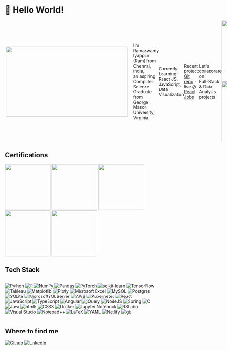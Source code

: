 <h1> 👋 Hello World! </h1>

<div style="display: flex; justify-content: space-between; align-items: center;">
  <img align="right" src="https://user-images.githubusercontent.com/74038190/225813708-98b745f2-7d22-48cf-9150-083f1b00d6c9.gif" 
    height="230px" width="400px" style="margin-right: 20px;">
  <p style="flex-grow: 1;">
  I’m Ramaswamy Iyappan (Ram) from Chennai, India, <br>
  an aspiring Computer Science Graduate from George Mason University, Virginia.
    
  Currently Learning: <br>
  React JS, JavaScript, Data Visualization

  Recent project: <br>
  [Git repo](https://github.com/ramiyappan/react-jobs-ui) - live @ [React Jobs](https://stupendous-meerkat-014f48.netlify.app/)
  
  Let's collaborate on: <br>
  Full-Stack & Data Analysis projects
  </p>

<div>

<img align="center" height="200" src="https://github-readme-stats.vercel.app/api?username=ramiyappan&show_icons=true&theme=radical&rank_icon=github&custom_title=Ram's+GitHub+Stats"/>
<img align="center" height="200" src="https://github-readme-stats.vercel.app/api/top-langs/?username=ramiyappan&layout=compact&theme=radical&card_width=300"/>

</div>
</div>

<!--
<br><br>
(https://github.com/anuraghazra/github-readme-stats) - for profile stats cards
![Profile Views](https://img.shields.io/badge/dynamic/json?label=Profile%20Views&query=$.count&url=https://api.github.com/users/ramiyappan)
-->


<h2>Certifications</h2>

[<img src="https://images.credly.com/size/680x680/images/b47e9b58-7f54-4981-b156-5e7d354c8215/Professional_Certificate_-_Data_Science.png" width="150" height="150">](https://www.credly.com/badges/133420f6-25cc-4016-8923-ae66aca55fb1)
[<img src="https://images.credly.com/size/680x680/images/d41de2b7-cbc2-47ec-bcf1-ebecbe83872f/GCC_badge_DA_1000x1000.png" width="150" height="150">](https://www.credly.com/badges/f6ecb024-9e13-4927-a783-e07621bc873e)
[<img src="https://images.credly.com/size/680x680/images/b9feab85-1a43-4f6c-99a5-631b88d5461b/image.png" width="150" height="150">](https://www.credly.com/badges/e95887ed-eefc-4617-9e66-e842ebc34276)
[<img src="https://images.credly.com/size/680x680/images/0e284c3f-5164-4b21-8660-0d84737941bc/image.png" width="150" height="150">](https://www.credly.com/badges/a9f54737-c2e2-4295-8c5d-e91c4fc42029)
[<img src="https://images.credly.com/size/680x680/images/00634f82-b07f-4bbd-a6bb-53de397fc3a6/image.png" width="150" height="150">](https://www.credly.com/badges/35c3909f-2179-4bc6-8f18-0aa8b446bc8f)

<h2>Tech Stack</h2>

<div style="display: inline-block;">

  ![Python](https://img.shields.io/badge/Python-3670A0?style=flat-square&logo=python&logoColor=ffdd54)
  ![R](https://img.shields.io/badge/R-%23276DC3.svg?style=flat-square&logo=r&logoColor=white)
  ![NumPy](https://img.shields.io/badge/Numpy-%23013243.svg?style=flat-square&logo=numpy&logoColor=white)
  ![Pandas](https://img.shields.io/badge/Pandas-%23150458.svg?style=flat-square&logo=pandas&logoColor=white)
  ![PyTorch](https://img.shields.io/badge/PyTorch-%23EE4C2C.svg?style=flat-square&logo=PyTorch&logoColor=white)
  ![scikit-learn](https://img.shields.io/badge/Scikit--Learn-%23F7931E.svg?style=flat-square&logo=scikit-learn&logoColor=white)
  ![TensorFlow](https://img.shields.io/badge/TensorFlow-%23FF6F00.svg?style=flat-square&logo=TensorFlow&logoColor=white)
  ![Tableau](https://img.shields.io/badge/Tableau-E97627?style=flat-square&logo=Tableau&logoColor=white)
  ![Matplotlib](https://img.shields.io/badge/Matplotlib-%23ffffff.svg?style=flat-square&logo=Matplotlib&logoColor=black)
  ![Plotly](https://img.shields.io/badge/Plotly-%233F4F75.svg?style=flat-square&logo=plotly&logoColor=white)
  ![Microsoft Excel](https://img.shields.io/badge/Microsoft_Excel-217346?style=flat-square&logo=microsoft-excel&logoColor=white)
  ![MySQL](https://img.shields.io/badge/MySQL-007ACC?style=flat-square&logo=mysql&logoColor=white)
  ![Postgres](https://img.shields.io/badge/PostgreSQL-1a73e8?style=flat-square&logo=postgresql&logoColor=white)
  ![SQLite](https://img.shields.io/badge/Sqlite-%2307405e.svg?style=flat-square&logo=sqlite&logoColor=white)
  ![MicrosoftSQLServer](https://img.shields.io/badge/Microsoft%20SQL%20Server-CC2927?style=flat-square&logo=microsoft%20sql%20server&logoColor=white)
  ![AWS](https://img.shields.io/badge/AWS-%23FF9900.svg?style=flat-square&logo=amazon-aws&logoColor=white)
  ![Kubernetes](https://img.shields.io/badge/Kubernetes-%23326ce5.svg?style=flat-square&logo=kubernetes&logoColor=white)
  ![React](https://img.shields.io/badge/React-%2320232a.svg?style=flat-square&logo=react&logoColor=%2361DAFB)
  ![JavaScript](https://img.shields.io/badge/Javascript-%23323330.svg?style=flat-square&logo=javascript&logoColor=%23F7DF1E)
  ![TypeScript](https://img.shields.io/badge/Typescript-%23007ACC.svg?style=flat-square&logo=typescript&logoColor=white)
  ![Angular](https://img.shields.io/badge/Angular-%23DD0031.svg?style=flat-square&logo=angular&logoColor=white)
  ![jQuery](https://img.shields.io/badge/jquery-%230769AD.svg?style=flat-square&logo=jquery&logoColor=white)
  ![NodeJS](https://img.shields.io/badge/Node.js-6DA55F?style=flat-square&logo=node.js&logoColor=white)
  ![Spring](https://img.shields.io/badge/Spring-%236DB33F.svg?style=flat-square&logo=spring&logoColor=white)
  ![C](https://img.shields.io/badge/C-%2300599C.svg?style=flat-square&logo=c&logoColor=white)
  ![Java](https://img.shields.io/badge/Java-%23ED8B00.svg?style=flat-square&logo=openjdk&logoColor=white)
  ![html5](https://img.shields.io/badge/-HTML5-E34F26?style=flat-square&logo=html5&logoColor=white)
  ![CSS3](https://img.shields.io/badge/Css3-%231572B6.svg?style=flat-square&logo=css3&logoColor=white)
  ![Docker](https://img.shields.io/badge/-Docker-46a2f1?style=flat-square&logo=docker&logoColor=white)
  ![Jupyter Notebook](https://img.shields.io/badge/Jupyter-%23FA0F00.svg?style=flat-square&logo=jupyter&logoColor=white)
  ![RStudio](https://img.shields.io/badge/RStudio-4285F4?style=flat-square&logo=rstudio&logoColor=white)
  ![Visual Studio](https://img.shields.io/badge/Visual%20Studio-5C2D91.svg?style=flat-square&logo=visual-studio&logoColor=white)
  ![Notepad++](https://img.shields.io/badge/Notepad++-90E59A.svg?style=flat-square&logo=notepad%2b%2b&logoColor=black)
  ![LaTeX](https://img.shields.io/badge/Latex-%23008080.svg?style=flat-square&logo=latex&logoColor=white)
  ![YAML](https://img.shields.io/badge/Yaml-%23ffffff.svg?style=flat-square&logo=yaml&logoColor=151515)
  ![Netlify](https://img.shields.io/badge/Netlify-%23000000.svg?style=flat-square&logo=netlify&logoColor=#00C7B7)
  ![git](https://img.shields.io/badge/-Git-F05032?style=flat-square&logo=git&logoColor=white)


</div>

<h2>Where to find me</h2>
<p>
  <a href="https://github.com/ramiyappan" target="_blank"><img alt="Github" src="https://img.shields.io/badge/GitHub-%2312100E.svg?&style=for-the-badge&logo=Github&logoColor=white" /></a>
  <a href="https://www.linkedin.com/in/ramaswamy-iyappan" target="_blank"><img alt="LinkedIn" src="https://img.shields.io/badge/linkedin-%230077B5.svg?&style=for-the-badge&logo=linkedin&logoColor=white" /></a> 
</p>

<!---
ramiyappan/ramiyappan is a ✨ special ✨ repository because its `README.md` (this file) appears on your GitHub profile.
You can click the Preview link to take a look at your changes.
--->
